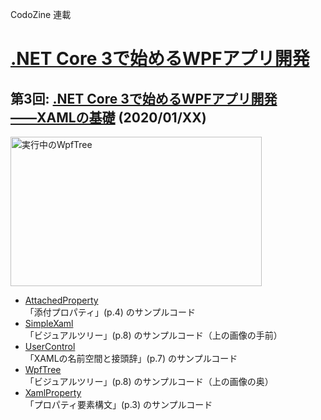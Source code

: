 CodoZine 連載  
# [.NET Core 3で始めるWPFアプリ開発](https://codezine.jp/article/corner/805)

## 第3回: [**.NET Core 3で始めるWPFアプリ開発――XAMLの基礎**](https://codezine.jp/article/detail/11867) (2020/01/XX)

<img src="https://cz-cdn.shoeisha.jp/static/images/article/11867/fig24.png" 
alt="実行中のWpfTree" width="402" height="239">

- [AttachedProperty](./AttachedProperty/)  
「添付プロパティ」(p.4) のサンプルコード
- [SimpleXaml](./SimpleXaml/)  
「ビジュアルツリー」(p.8) のサンプルコード（上の画像の手前）
- [UserControl](./UserControl/)  
「XAMLの名前空間と接頭辞」(p.7) のサンプルコード
- [WpfTree](./WpfTree/)  
「ビジュアルツリー」(p.8) のサンプルコード（上の画像の奥）
- [XamlProperty](./XamlProperty/)  
「プロパティ要素構文」(p.3) のサンプルコード

